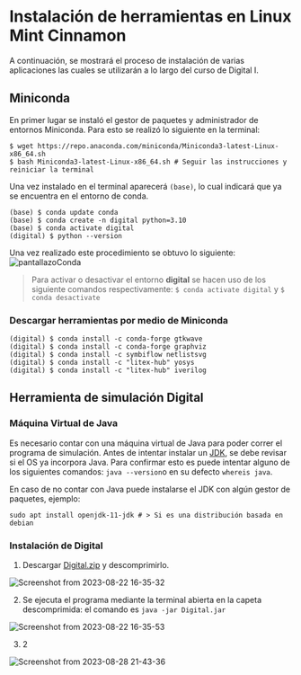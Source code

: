 # Instalación de herramientas en Linux Mint Cinnamon
A continuación, se mostrará el proceso de instalación de varias aplicaciones las cuales se utilizarán a lo largo del curso de Digital I.
## Miniconda
En primer lugar se instaló el gestor de paquetes y administrador de entornos Miniconda. Para esto se realizó lo siguiente en la terminal:
```console
$ wget https://repo.anaconda.com/miniconda/Miniconda3-latest-Linux-x86_64.sh
$ bash Miniconda3-latest-Linux-x86_64.sh # Seguir las instrucciones y reiniciar la terminal
```
Una vez instalado en el terminal aparecerá ```(base)```, lo cual indicará que ya se encuentra en el entorno de conda.

```
(base) $ conda update conda 
(base) $ conda create -n digital python=3.10 
(base) $ conda activate digital  
(digital) $ python --version 
```
Una vez realizado este procedimiento se obtuvo lo siguiente:
![pantallazoConda](https://github.com/Daniel-Porras/Digital-1-2023-2/assets/73449036/13a16e5b-81c6-4fa3-816c-eb8fd802b72a)

> Para activar o desactivar el entorno **digital** se hacen uso de los siguiente comandos respectivamente: ```$ conda activate digital``` y ```$ conda desactivate ``` 
### Descargar herramientas por medio de Miniconda
```
(digital) $ conda install -c conda-forge gtkwave 
(digital) $ conda install -c conda-forge graphviz
(digital) $ conda install -c symbiflow netlistsvg
(digital) $ conda install -c "litex-hub" yosys
(digital) $ conda install -c "litex-hub" iverilog
```

## Herramienta de simulación Digital
### Máquina Virtual de Java
Es necesario contar con una máquina virtual de Java para poder correr el programa de simulación. Antes de intentar instalar un [JDK](https://adoptium.net/), se debe revisar si el OS ya incorpora Java. Para confirmar esto es puede intentar alguno de los siguientes comandos: `java --version`o en su defecto `whereis java`.

En caso de no contar con Java puede instalarse el JDK con algún gestor de paquetes, ejemplo: 
```
sudo apt install openjdk-11-jdk # > Si es una distribución basada en debian
```
### Instalación de Digital
1. Descargar [Digital.zip](https://github.com/hneemann/Digital/releases/latest/download/Digital.zip) y descomprimirlo.

![Screenshot from 2023-08-22 16-35-32](https://github.com/Daniel-Porras/Digital-1-2023-2/assets/142681600/01333450-7e50-471f-ba18-07f296bd16f5)

2. Se ejecuta el programa mediante la terminal abierta en la capeta descomprimida: el comando es `java -jar Digital.jar`

![Screenshot from 2023-08-22 16-35-53](https://github.com/Daniel-Porras/Digital-1-2023-2/assets/142681600/4dcc4c10-0406-42a0-b014-252029cbcf47)

3.  2

![Screenshot from 2023-08-28 21-43-36](https://github.com/Daniel-Porras/Digital-1-2023-2/assets/142681600/6fefbf60-c0cb-47d2-bff0-95fbf6269fb7)

